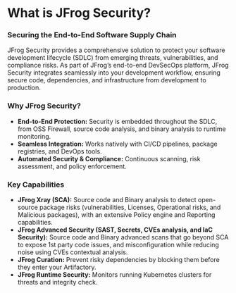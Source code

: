 # What is JFrog Security?

### Securing the End-to-End Software Supply Chain

JFrog Security provides a comprehensive solution to protect your software development lifecycle (SDLC) from emerging threats, vulnerabilities, and compliance risks. As part of JFrog’s end-to-end DevSecOps platform, JFrog Security integrates seamlessly into your development workflow, ensuring secure code, dependencies, and infrastructure from development to production.

### Why JFrog Security?

* **End-to-End Protection:** Security is embedded throughout the SDLC, from OSS Firewall, source code analysis, and binary analysis to runtime monitoring.
* **Seamless Integration:** Works natively with CI/CD pipelines, package registries, and DevOps tools.
* **Automated Security & Compliance:** Continuous scanning, risk assessment, and policy enforcement.

### Key Capabilities

* **JFrog Xray (SCA):** Source code and Binary analysis to detect open-source package risks (vulnerabilities, Licenses, Operational risks, and Malicious packages), with an extensive Policy engine and Reporting capabilities.
* **JFrog Advanced Security (SAST, Secrets, CVEs analysis, and IaC Security):** Source code and Binary advanced scans that go beyond SCA to expose 1st party code issues, and misconfiguration while reducing noise using CVEs contextual analysis.
* **JFrog Curation:** Prevent risky dependencies by blocking them before they enter your Artifactory.
* **JFrog Runtime Security:** Monitors running Kubernetes clusters for threats and integrity check.
